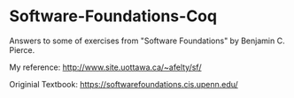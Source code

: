 # Software-Foundations-Coq
Answers to some of exercises from "Software Foundations" by Benjamin C. Pierce.

My reference: http://www.site.uottawa.ca/~afelty/sf/

Originial Textbook: https://softwarefoundations.cis.upenn.edu/

